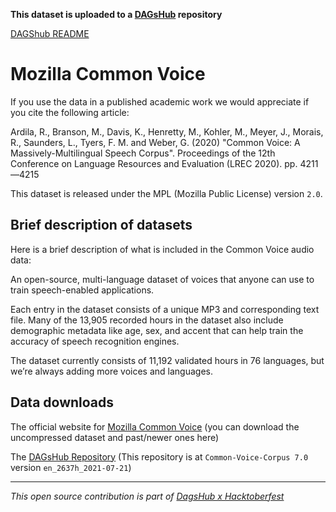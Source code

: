 **This dataset is uploaded to a [DAGsHub](https://dagshub.com/CyberFlame/CommonVoice) repository**

[DAGShub README](https://dagshub.com/CyberFlame/CommonVoice/src/master/README.md)
# Mozilla Common Voice

If you use the data in a published academic work we would appreciate if you cite the following article:

Ardila, R., Branson, M., Davis, K., Henretty, M., Kohler, M., Meyer, J., Morais, R., Saunders, L., Tyers, F. M. and Weber, G. (2020) "Common Voice: A Massively-Multilingual Speech Corpus". Proceedings of the 12th Conference on Language Resources and Evaluation (LREC 2020). pp. 4211—4215

This dataset is released under the MPL (Mozilla Public License) version `2.0`.

## Brief description of datasets

Here is a brief description of what is included in the Common Voice audio data:

An open-source, multi-language dataset of voices that anyone can use to train speech-enabled applications.

Each entry in the dataset consists of a unique MP3 and corresponding text file. Many of the 13,905 recorded hours in the dataset also include demographic metadata like age, sex, and accent that can help train the accuracy of speech recognition engines.

The dataset currently consists of 11,192 validated hours in 76 languages, but we’re always adding more voices and languages. 

## Data downloads

The official website for [Mozilla Common Voice](https://commonvoice.mozilla.org/en/datasets) \(you can download the uncompressed dataset and past/newer ones here\)

The [DAGsHub Repository](https://dagshub.com/CyberFlame/CommonVoice) \(This repository is at `Common-Voice-Corpus 7.0` version `en_2637h_2021-07-21`\) 

---

*This open source contribution is part of [DagsHub x Hacktoberfest](https://dagshub.com/blog/hacktoberfest-x-dagshub-2/)*
